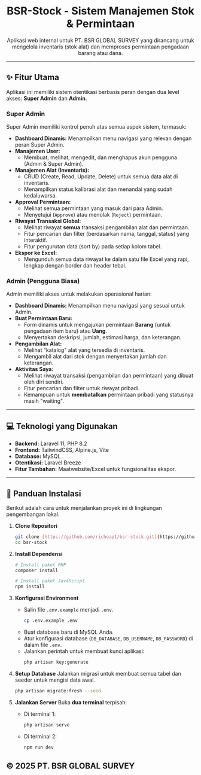 <h1 align="center">BSR-Stock - Sistem Manajemen Stok & Permintaan</h1>

<p align="center">
  Aplikasi web internal untuk PT. BSR GLOBAL SURVEY yang dirancang untuk mengelola inventaris (stok alat) dan memproses permintaan pengadaan barang atau dana.
</p>

---

## ✨ Fitur Utama

Aplikasi ini memiliki sistem otentikasi berbasis peran dengan dua level akses: **Super Admin** dan **Admin**.

### Super Admin
Super Admin memiliki kontrol penuh atas semua aspek sistem, termasuk:
- **Dashboard Dinamis:** Menampilkan menu navigasi yang relevan dengan peran Super Admin.
- **Manajemen User:**
  - Membuat, melihat, mengedit, dan menghapus akun pengguna (Admin & Super Admin).
- **Manajemen Alat (Inventaris):**
  - CRUD (Create, Read, Update, Delete) untuk semua data alat di inventaris.
  - Menampilkan status kalibrasi alat dan menandai yang sudah kedaluwarsa.
- **Approval Permintaan:**
  - Melihat semua permintaan yang masuk dari para Admin.
  - Menyetujui (`Approve`) atau menolak (`Reject`) permintaan.
- **Riwayat Transaksi Global:**
  - Melihat riwayat **semua** transaksi pengambilan alat dan permintaan.
  - Fitur pencarian dan filter (berdasarkan nama, tanggal, status) yang interaktif.
  - Fitur pengurutan data (sort by) pada setiap kolom tabel.
- **Ekspor ke Excel:**
  - Mengunduh semua data riwayat ke dalam satu file Excel yang rapi, lengkap dengan border dan header tebal.

### Admin (Pengguna Biasa)
Admin memiliki akses untuk melakukan operasional harian:
- **Dashboard Dinamis:** Menampilkan menu navigasi yang sesuai untuk Admin.
- **Buat Permintaan Baru:**
  - Form dinamis untuk mengajukan permintaan **Barang** (untuk pengadaan item baru) atau **Uang**.
  - Menyertakan deskripsi, jumlah, estimasi harga, dan keterangan.
- **Pengambilan Alat:**
  - Melihat "katalog" alat yang tersedia di inventaris.
  - Mengambil alat dari stok dengan menyertakan jumlah dan keterangan.
- **Aktivitas Saya:**
  - Melihat riwayat transaksi (pengambilan dan permintaan) yang dibuat oleh diri sendiri.
  - Fitur pencarian dan filter untuk riwayat pribadi.
  - Kemampuan untuk **membatalkan** permintaan pribadi yang statusnya masih "waiting".

---

## 💻 Teknologi yang Digunakan

- **Backend:** Laravel 11, PHP 8.2
- **Frontend:** TailwindCSS, Alpine.js, Vite
- **Database:** MySQL
- **Otentikasi:** Laravel Breeze
- **Fitur Tambahan:** Maatwebsite/Excel untuk fungsionalitas ekspor.

---

## 🚀 Panduan Instalasi

Berikut adalah cara untuk menjalankan proyek ini di lingkungan pengembangan lokal.

1.  **Clone Repositori**
    ```bash
    git clone [https://github.com/richoap1/bsr-stock.git](https://github.com/richoap1/bsr-stock.git)
    cd bsr-stock
    ```

2.  **Install Dependensi**
    ```bash
    # Install paket PHP
    composer install

    # Install paket JavaScript
    npm install
    ```

3.  **Konfigurasi Environment**
    - Salin file `.env.example` menjadi `.env`.
      ```bash
      cp .env.example .env
      ```
    - Buat database baru di MySQL Anda.
    - Atur konfigurasi database (`DB_DATABASE`, `DB_USERNAME`, `DB_PASSWORD`) di dalam file `.env`.
    - Jalankan perintah untuk membuat kunci aplikasi:
      ```bash
      php artisan key:generate
      ```

4.  **Setup Database**
    Jalankan migrasi untuk membuat semua tabel dan seeder untuk mengisi data awal.
    ```bash
    php artisan migrate:fresh --seed
    ```

5.  **Jalankan Server**
    Buka **dua terminal** terpisah:
    - Di terminal 1:
      ```bash
      php artisan serve
      ```
    - Di terminal 2:
      ```bash
      npm run dev
      ```

## © 2025 PT. BSR GLOBAL SURVEY
